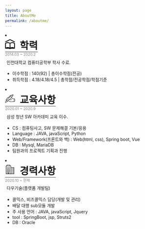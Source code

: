 ```yaml
---
layout: page
title: AboutMe
permalink: /aboutme/
---
```


<div>
    <div class="post-list">
        <li>
            <div class="c-title">
                <img class="c-logo" src="/assets/css/img/icons8-school-26.png" alt>학력
            </div>
            <div class="c-period">
                2014.03 ~ 2020.2
            </div>
            <div class="c-div">
                 인천대학교 컴퓨터공학부 학사 수료.
            </div>
            <div class="c-contents">
                <ul>
                    <li class="c-li-exept">이수학점 : 140(92)  |  총이수학점(전공)</li>
                    <li class="c-li-exept">취득학점 : 4.18/4.18/4.5  |  총학점/전공학점/학점기준</li>
                </ul>
            </div>
        </li>
          <li>
            <div class="c-title">
                <img class="c-logo" src="/assets/css/img/icons8-hand-with-pen-64.png" alt>교육사항
            </div>
            <div class="c-period">
                2020.01 ~ 2020.9
            </div>
            <div class="c-div">
                 삼성 청년 SW 아카데미 교육 이수.
            </div>
            <div class="c-contents">
                <ul>
                    <li class="c-li-exept">CS : 컴퓨팅사고, SW 문제해결 기본/응용</li>
                    <li class="c-li-exept">Language : JAVA, javaScript, Python </li>
                    <li class="c-li-exept">Web/Framework(프론트와 백) : Web(html, css), Spring boot, Vue</li>
                    <li class="c-li-exept">DB : Mysql, MariaDB </li>
                    <li class="c-li-exept">팀원과의 프로젝트 기획과 진행</li>
                </ul>
            </div>
        </li>
  </li>
          <li>
            <div class="c-title">
                <img class="c-logo" src="/assets/css/img/icons8-company-50.png" alt>경력사항
            </div>
            <div class="c-period">
                2020.10 ~ 현재
            </div>
            <div class="c-div">
                 다우기술(플랫폼 개발팀)
            </div>
            <div class="c-contents">
                <ul>
                    <li class="c-li-exept">콜믹스, 비즈콜믹스 담당(개발 및 관리)</li>
                    <li class="c-li-exept">배달 대행 sub모듈 개발</li>
                    <li class="c-li-exept">주 사용 언어 : JAVA, javaScript, Jquery </li>
                    <li class="c-li-exept">tool : SpringBoot, jsp, Struts2 </li>
                    <li class="c-li-exept">DB : Oracle </li>
                </ul>
            </div>
        </li>
    </div>

<style>
.c-logo{
    min-width: 10px;
    min-height: 10px;
    width: 2rem;
    height: 2rem;
    margin-top: -0.4rem;
    margin-right: 1rem;
}

.c-title{
    font-size: 2rem;
    width:fit-content;
    font-weight: bold;
    border-bottom: 1px solid;
}

.c-period{
    font-size: 0.75rem;
    color: #00000077;
}

.c-div{
    padding-top : 0.5%;
    padding-bottom :0.5%;
    margin : 1%;
}

.c-li-exept{
    
}
</style>